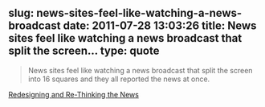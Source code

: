 slug: news-sites-feel-like-watching-a-news-broadcast
date: 2011-07-28 13:03:26
title: News sites feel like watching a news broadcast that split the screen...
type: quote
---

> News sites feel like watching a news broadcast that split the screen into 16 squares and they all reported the news at once.

[Redesigning and Re-Thinking the News](http://journal.drawar.com/d/redesigning-and-re-thinking-the-news/)
